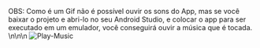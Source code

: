 OBS: Como é um Gif não é possível ouvir os sons do App, mas se você baixar o projeto e abri-lo no seu Android Studio, 
e colocar o app para ser executado em um emulador, você conseguirá ouvir a música que é tocada.
\n\n\n
![Play-Music](https://github.com/jonata1200/Play-Music/assets/106604675/b054372a-2a28-4839-87b5-2635b1bb3a3e)
